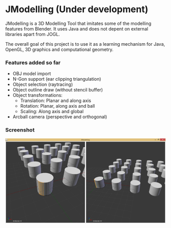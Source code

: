 # JModelling (Under development)
JModelling is a 3D Modelling Tool that imitates some of the modelling features from Blender. It uses Java and does not depent on external libraries apart from JOGL.

The overall goal of this project is to use it as a learning mechanism for Java, OpenGL, 3D graphics and computational geometry.

### Features added so far
* OBJ model import
* N-Gon support (ear clipping triangulation)
* Object selection (raytracing)
* Object outline draw (without stencil buffer)
* Object transformations:
  * Translation: Planar and along axis
  * Rotation: Planar, along axis and ball
  * Scaling: Along axis and global
* Arcball camera (perspective and orthogonal)

### Screenshot
<p align="center">
  <img src="res/Screenshot.png">
</p>
